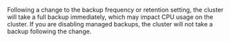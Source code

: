 Following a change to the backup frequency or retention setting, the cluster will take a full backup immediately, which may impact CPU usage on the cluster. If you are disabling managed backups, the cluster will not take a backup following the change.